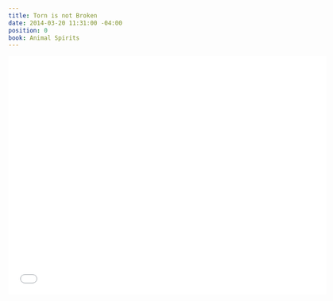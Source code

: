 ```yaml
---
title: Torn is not Broken
date: 2014-03-20 11:31:00 -04:00
position: 0
book: Animal Spirits
---
```


<iframe width="640" height="480" src="//www.youtube.com/embed/WLiQs8Ha-Lc?rel=0&start=509" frameborder="0" allowfullscreen></iframe>
